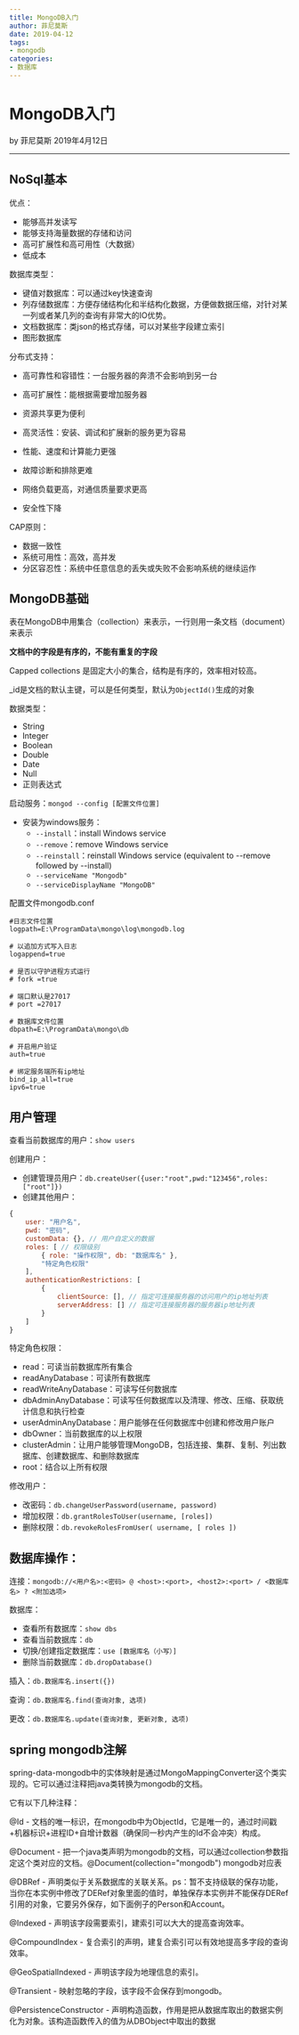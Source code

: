 ```yaml
---
title: MongoDB入门
author: 菲尼莫斯
date: 2019-04-12
tags:
- mongodb
categories:
- 数据库
---
```


# MongoDB入门

by 菲尼莫斯 2019年4月12日

---

## NoSql基本

优点：
* 能够高并发读写
* 能够支持海量数据的存储和访问
* 高可扩展性和高可用性（大数据）
* 低成本

数据库类型：
* 键值对数据库：可以通过key快速查询
* 列存储数据库：方便存储结构化和半结构化数据，方便做数据压缩，对针对某一列或者某几列的查询有非常大的IO优势。
* 文档数据库：类json的格式存储，可以对某些字段建立索引
* 图形数据库

分布式支持：
* 高可靠性和容错性：一台服务器的奔溃不会影响到另一台
* 高可扩展性：能根据需要增加服务器
* 资源共享更为便利
* 高灵活性：安装、调试和扩展新的服务更为容易
* 性能、速度和计算能力更强

* 故障诊断和排除更难
* 网络负载更高，对通信质量要求更高
* 安全性下降

CAP原则：
* 数据一致性
* 系统可用性：高效，高并发
* 分区容忍性：系统中任意信息的丢失或失败不会影响系统的继续运作

## MongoDB基础

表在MongoDB中用集合（collection）来表示，一行则用一条文档（document）来表示

**文档中的字段是有序的，不能有重复的字段**

Capped collections 是固定大小的集合，结构是有序的，效率相对较高。

_id是文档的默认主键，可以是任何类型，默认为`ObjectId()`生成的对象

数据类型：
* String
* Integer
* Boolean
* Double
* Date
* Null
* 正则表达式

启动服务：`mongod --config [配置文件位置]`
* 安装为windows服务：
    * `--install`：install Windows service
    * `--remove`：remove Windows service
    * `--reinstall`：reinstall Windows service (equivalent to --remove followed by --install)
    * `--serviceName "Mongodb"`
    * `--serviceDisplayName "MongoDB"`

配置文件mongodb.conf

```properties
#日志文件位置
logpath=E:\ProgramData\mongo\log\mongodb.log

# 以追加方式写入日志
logappend=true

# 是否以守护进程方式运行
# fork =true

# 端口默认是27017
# port =27017

# 数据库文件位置
dbpath=E:\ProgramData\mongo\db

# 开启用户验证
auth=true

# 绑定服务端所有ip地址
bind_ip_all=true
ipv6=true
```

## 用户管理

查看当前数据库的用户：`show users`

创建用户：
* 创建管理员用户：`db.createUser({user:"root",pwd:"123456",roles:["root"]})`
* 创建其他用户：
```js
{
    user: "用户名",
    pwd: "密码",
    customData: {}, // 用户自定义的数据
    roles: [ // 权限级别
        { role: "操作权限", db: "数据库名" },
        "特定角色权限"
    ],
    authenticationRestrictions: [
        {
            clientSource: [], // 指定可连接服务器的访问用户的ip地址列表
            serverAddress: [] // 指定可连接服务器的服务器ip地址列表
        }
    ]
}
```

特定角色权限：
* read：可读当前数据库所有集合
* readAnyDatabase：可读所有数据库
* readWriteAnyDatabase：可读写任何数据库
* dbAdminAnyDatabase：可读写任何数据库以及清理、修改、压缩、获取统计信息和执行检查
* userAdminAnyDatabase：用户能够在任何数据库中创建和修改用户账户
* dbOwner：当前数据库的以上权限
* clusterAdmin：让用户能够管理MongoDB，包括连接、集群、复制、列出数据库、创建数据库、和删除数据库
* root：结合以上所有权限

修改用户：
* 改密码：`db.changeUserPassword(username, password)`
* 增加权限：`db.grantRolesToUser(username, [roles])`
* 删除权限：`db.revokeRolesFromUser( username, [ roles ])`

## 数据库操作：

连接：`mongodb://<用户名>:<密码> @ <host>:<port>, <host2>:<port> / <数据库名> ? <附加选项>`

数据库：
* 查看所有数据库：`show dbs`
* 查看当前数据库：`db`
* 切换/创建指定数据库：`use [数据库名（小写）]`
* 删除当前数据库：`db.dropDatabase()`

插入：`db.数据库名.insert({})`

查询：`db.数据库名.find(查询对象, 选项)`

更改：`db.数据库名.update(查询对象, 更新对象, 选项)`

## spring mongodb注解

spring-data-mongodb中的实体映射是通过MongoMappingConverter这个类实现的。它可以通过注释把java类转换为mongodb的文档。

它有以下几种注释：

@Id - 文档的唯一标识，在mongodb中为ObjectId，它是唯一的，通过时间戳+机器标识+进程ID+自增计数器（确保同一秒内产生的Id不会冲突）构成。

@Document - 把一个java类声明为mongodb的文档，可以通过collection参数指定这个类对应的文档。@Document(collection="mongodb") mongodb对应表

@DBRef - 声明类似于关系数据库的关联关系。ps：暂不支持级联的保存功能，当你在本实例中修改了DERef对象里面的值时，单独保存本实例并不能保存DERef引用的对象，它要另外保存，如下面例子的Person和Account。

@Indexed - 声明该字段需要索引，建索引可以大大的提高查询效率。

@CompoundIndex - 复合索引的声明，建复合索引可以有效地提高多字段的查询效率。

@GeoSpatialIndexed - 声明该字段为地理信息的索引。

@Transient - 映射忽略的字段，该字段不会保存到mongodb。

@PersistenceConstructor - 声明构造函数，作用是把从数据库取出的数据实例化为对象。该构造函数传入的值为从DBObject中取出的数据
